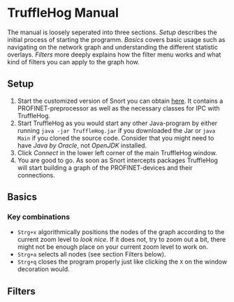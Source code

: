 # TruffleHog Manual
The manual is loosely seperated into three sections. *Setup* describes the initial process of starting the programm. *Basics* covers basic usage such as navigating on the network graph and understanding the different statistic overlays. *Filters* more deeply explains how the filter menu works and what kind of filters you can apply to the graph how. 

## Setup
1. Start the customized version of Snort you can obtain [here](https://github.com/404). It contains a PROFINET-preprocessor as well as the necessary classes for IPC with TruffleHog. 
2. Start TruffleHog as you would start any other Java-program by either running `java -jar TruffleHog.jar` if you downloaded the Jar or `java Main` if you cloned the source code. Consider that you might need to have *Java by Oracle*, not *OpenJDK* installed. 
3. Click *Connect* in the lower left corner of the main TruffleHog window. 
4. You are good to go. As soon as Snort intercepts packages TruffleHog will start building a graph of the PROFINET-devices and their connections.

## Basics

### Key combinations
- `Strg+x` algorithmically positions the nodes of the graph according to the current zoom level to *look nice*. If it does not, try to zoom out a bit, there might not be enough place on your current zoom level to work on.
- `Strg+a` selects all nodes (see section Filters below).
- `Strg+q` closes the program properly just like clicking the `X` on the window decoration would. 

## Filters

